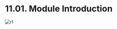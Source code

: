 # 11.01. Module Introduction

![r1](https://github.com/kiranbansode/learn-react/assets/50626798/90d5ce29-2986-4b37-b0b5-6c63f45f8500)

